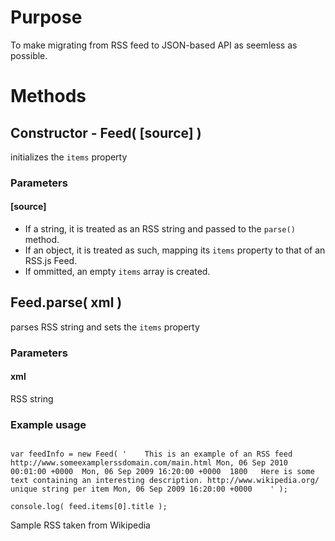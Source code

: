 # Purpose
To make migrating from RSS feed to JSON-based API as seemless as possible.

# Methods

## Constructor - Feed( [source] )
initializes the <code>items</code> property

### Parameters

#### [source]
* If a string, it is treated as an RSS string and passed to the <code>parse()</code> method.
* If an object, it is treated as such, mapping its <code>items</code> property to that of an RSS.js Feed.
* If ommitted, an empty <code>items</code> array is created.

## Feed.parse( xml )
parses RSS string and sets the <code>items</code> property

### Parameters

#### xml
RSS string

### Example usage
<code>
var feedInfo = new Feed( '<?xml version="1.0" encoding="UTF-8" ?> <rss version="2.0"> <channel> <title>RSS Title</title> <description>This is an example of an RSS feed</description> <link>http://www.someexamplerssdomain.com/main.html</link> <lastBuildDate>Mon, 06 Sep 2010 00:01:00 +0000 </lastBuildDate> <pubDate>Mon, 06 Sep 2009 16:20:00 +0000 </pubDate> <ttl>1800</ttl> <item> <title>Example entry</title> <description>Here is some text containing an interesting description.</description> <link>http://www.wikipedia.org/</link> <guid>unique string per item</guid> <pubDate>Mon, 06 Sep 2009 16:20:00 +0000 </pubDate> </item> </channel> </rss>' );<br />
console.log( feed.items[0].title );
</code>

Sample RSS taken from Wikipedia
